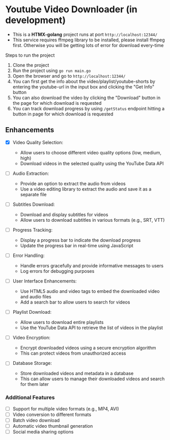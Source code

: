 # Youtube Video Downloader (in development)

- This is a **HTMX-golang** project runs at port `http://localhost:12344/`
- This service requires ffmpeg library to be installed, please install ffmpeg first. Otherwise you will be getting lots of error for download every-time

Steps to run the project

1. Clone the project
2. Run the project using `go run main.go`
3. Open the browser and go to `http://localhost:12344/`
4. You can first get the info about the video/playlist/youtube-shorts by entering the youtube-url in the input box and clicking the "Get Info" button
5. You can also download the video by clicking the "Download" button in the page for which download is requested
6. You can track download progress by using `/getStatus` endpoint hitting a button in page for which download is requested

## Enhancements

- [x] Video Quality Selection:
  - Allow users to choose different video quality options (low, medium, high)
  - Download videos in the selected quality using the YouTube Data API

- [ ] Audio Extraction:
  - Provide an option to extract the audio from videos
  - Use a video editing library to extract the audio and save it as a separate file

- [ ] Subtitles Download:
  - Download and display subtitles for videos
  - Allow users to download subtitles in various formats (e.g., SRT, VTT)

- [ ] Progress Tracking:
  - Display a progress bar to indicate the download progress
  - Update the progress bar in real-time using JavaScript

- [ ] Error Handling:
  - Handle errors gracefully and provide informative messages to users
  - Log errors for debugging purposes

- [ ] User Interface Enhancements:
  - Use HTML5 audio and video tags to embed the downloaded video and audio files
  - Add a search bar to allow users to search for videos

- [ ] Playlist Download:
  - Allow users to download entire playlists
  - Use the YouTube Data API to retrieve the list of videos in the playlist

- [ ] Video Encryption:
  - Encrypt downloaded videos using a secure encryption algorithm
  - This can protect videos from unauthorized access

- [ ] Database Storage:
  - Store downloaded videos and metadata in a database
  - This can allow users to manage their downloaded videos and search for them later

### Additional Features

- [ ] Support for multiple video formats (e.g., MP4, AVI)
- [ ] Video conversion to different formats
- [ ] Batch video download
- [ ] Automatic video thumbnail generation
- [ ] Social media sharing options
